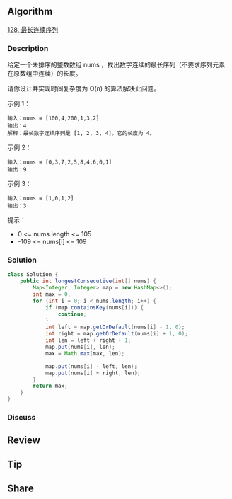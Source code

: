 ## Algorithm

[128. 最长连续序列](https://leetcode.cn/problems/longest-consecutive-sequence/description/?envType=study-plan-v2&envId=top-100-liked)

### Description

给定一个未排序的整数数组 nums ，找出数字连续的最长序列（不要求序列元素在原数组中连续）的长度。

请你设计并实现时间复杂度为 O(n) 的算法解决此问题。

示例 1：

```
输入：nums = [100,4,200,1,3,2]
输出：4
解释：最长数字连续序列是 [1, 2, 3, 4]。它的长度为 4。
```

示例 2：

```
输入：nums = [0,3,7,2,5,8,4,6,0,1]
输出：9
```

示例 3：

```
输入：nums = [1,0,1,2]
输出：3
``` 

提示：

- 0 <= nums.length <= 105
- -109 <= nums[i] <= 109

### Solution

```java 
class Solution {
    public int longestConsecutive(int[] nums) {
        Map<Integer, Integer> map = new HashMap<>();
        int max = 0;
        for (int i = 0; i < nums.length; i++) {
            if (map.containsKey(nums[i])) {
                continue;
            }
            int left = map.getOrDefault(nums[i] - 1, 0);
            int right = map.getOrDefault(nums[i] + 1, 0);
            int len = left + right + 1;
            map.put(nums[i], len);
            max = Math.max(max, len);

            map.put(nums[i] - left, len);
            map.put(nums[i] + right, len);
        }
        return max;
    }
}
```

### Discuss

## Review


## Tip


## Share
